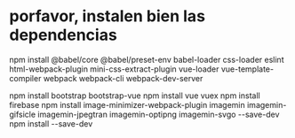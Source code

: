# porfavor, instalen bien las dependencias

npm install @babel/core @babel/preset-env babel-loader css-loader eslint html-webpack-plugin mini-css-extract-plugin vue-loader vue-template-compiler webpack webpack-cli webpack-dev-server

npm install bootstrap bootstrap-vue npm install vue vuex npm install firebase npm install image-minimizer-webpack-plugin imagemin imagemin-gifsicle imagemin-jpegtran imagemin-optipng imagemin-svgo --save-dev npm install --save-dev